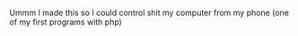Ummm I made this so I could control shit my computer from my phone (one of my first programs with php)